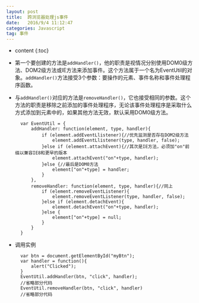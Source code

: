 ```yaml
---
layout: post
title:  跨浏览器处理js事件
date:   2016/9/4 11:12:47  
categories: Javascript
tag: 事件
---
```


* content
{:toc}


- 第一个要创建的方法是`addHandler()`，他的职责是视情况分别使用DOM0级方法、DOM2级方法或IE方法来添加事件。这个方法属于一个名为EventUtil的对象。`addHandler()`方法接受3个参数：要操作的元素、事件名称和事件处理程序函数。

- 与`addHandler()`对应的方法是`removeHandler()`，它也接受相同的参数。这个方法的职责是移除之前添加的事件处理程序，无论该事件处理程序是采取什么方式添加到元素中的，如果其他方法无效，默认采用DOM0级方法。

	    var EventUtil = {
    		addHandler: function(element, type, handler){
    			if (element.addEventLlistener){//优先监测是否存在DOM2级方法
    				element.addEventLlistener(type, handler, false);
    			}else if (element.attachEvent){//其次是IE方法，必须加"on"前缀以兼容IE8和更早的版本
    				element.attachEvent("on"+type, handler);
    			}else {//最后是DOM0方法
    				element["on"+type] = handler;
    			}
    		},
    		removeHandler: function(element, type, handler){//同上
    			if (element.removeEventListener){
    				element.removeEventListener(type, handler, false);
    			}else if (element.detachEvent){
    				element.detachEvent("on"+type, handler);
    			}else {
    				element["on"+type] = null;
    			}
    		}
    	}


- 调用实例


	    var btn = document.getElementById("myBtn");
	    var handler = function(){
	    	alert("Clicked");
	    }
	    EventUtil.addHandler(btn, "click", handler);
	    //省略部分代码
	    EventUtil.removeHandler(btn, "click", handler)
	    //省略部分代码
